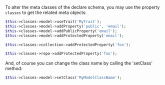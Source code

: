 

To alter the meta classes of the declare schema, you may use the property
`classes` to get the related meta objects:

```php
$this->classes->model->useTrait('MyTrait');
$this->classes->model->addProperty('public', 'email');
$this->classes->model->addPublicProperty('email');
$this->classes->model->addProtectedProperty('email');

$this->classes->collection->addProtectedProperty('foo');

$this->classes->repo->addProtectedProperty('foo');
```

And, of course you can change the class name by calling the 'setClass' method:

```php
$this->classes->model->setClass('MyModelClassName');
```
